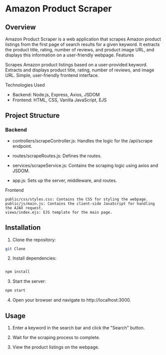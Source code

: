 # Amazon Product Scraper

## Overview

Amazon Product Scraper is a web application that scrapes Amazon product listings from the first page of search results for a given keyword. It extracts the product title, rating, number of reviews, and product image URL, and displays this information on a user-friendly webpage.
Features

Scrapes Amazon product listings based on a user-provided keyword.
Extracts and displays product title, rating, number of reviews, and image URL.
Simple, user-friendly frontend interface.

Technologies Used

- Backend: Node.js, Express, Axios, JSDOM
- Frontend: HTML, CSS, Vanilla JavaScript, EJS

## Project Structure

### Backend

- controllers/scrapeController.js: Handles the logic for the /api/scrape endpoint.

- routes/scrapeRoutes.js: Defines the routes.

- services/scrapeService.js: Contains the scraping logic using axios and JSDOM.

- app.js: Sets up the server, middleware, and routes.

Frontend

    public/css/styles.css: Contains the CSS for styling the webpage.
    public/js/main.js: Contains the client-side JavaScript for handling the AJAX request.
    views/index.ejs: EJS template for the main page.


## Installation

1. Clone the repository:

```bash
git Clone
```

2. Install dependencies:

```bash

npm install
```

3. Start the server:

```bash
npm start
```

4. Open your browser and navigate to http://localhost:3000.

## Usage

1. Enter a keyword in the search bar and click the "Search" button.

2. Wait for the scraping process to complete.

3. View the product listings on the webpage.

